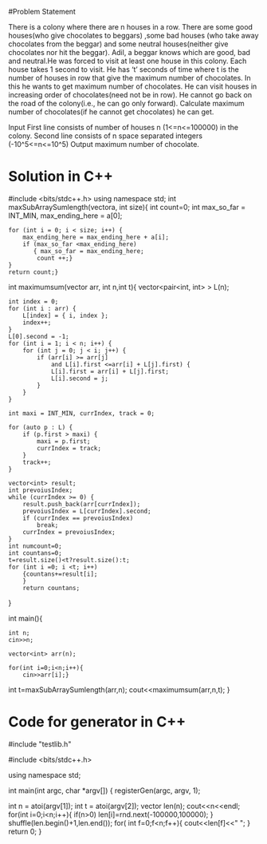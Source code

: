 #Problem Statement

There is a colony where there are n houses in a row. There are  some good houses(who give chocolates to beggars) ,some bad houses (who take away chocolates from the beggar) and some neutral houses(neither give chocolates nor hit the beggar). Adil, a beggar knows which are good, bad and neutral.He was forced to visit at least one house in this colony. Each house takes 1 second to visit. He has ‘t’ seconds of time where t is the number of houses in row that give the maximum number of chocolates. In this he wants to get maximum number of chocolates. He can visit houses in increasing order of chocolates(need not be in row). He cannot go back on the road of the colony(i.e., he can go only forward). Calculate maximum number of chocolates(if he cannot get chocolates) he can get.

Input 
First line consists of number of houses n (1<=n<=100000) in the colony.
Second line consists of n space separated integers (-10^5<=n<=10^5)
Output
maximum number of chocolate.


# Solution in C++

#include <bits/stdc++.h>
using namespace std;
int maxSubArraySumlength(vector<int>a, int size){
    int count=0;
    int max_so_far = INT_MIN, max_ending_here = a[0];
 
    for (int i = 0; i < size; i++) {
        max_ending_here = max_ending_here + a[i];
        if (max_so_far <max_ending_here)
           { max_so_far = max_ending_here;
            count ++;}
    }
    return count;}
	
int maximumsum(vector<int> arr, int n,int t){
	vector<pair<int, int> > L(n);

	int index = 0;
	for (int i : arr) {
		L[index] = { i, index };
		index++;
	}
	L[0].second = -1;
	for (int i = 1; i < n; i++) {
		for (int j = 0; j < i; j++) {
			if (arr[i] >= arr[j]
				and L[i].first <=arr[i] + L[j].first) {
				L[i].first = arr[i] + L[j].first;
				L[i].second = j;
			}
		}
	}

	int maxi = INT_MIN, currIndex, track = 0;

	for (auto p : L) {
		if (p.first > maxi) {
			maxi = p.first;
			currIndex = track;
		}
		track++;
	}

	vector<int> result;
	int prevoiusIndex;
	while (currIndex >= 0) {
		result.push_back(arr[currIndex]);
		prevoiusIndex = L[currIndex].second;
		if (currIndex == prevoiusIndex)
			break;
		currIndex = prevoiusIndex;
	}
    int numcount=0;
    int countans=0;
    t=result.size()<t?result.size():t;
	for (int i =0; i <t; i++)
		{countans+=result[i];
        }
        return countans;
}

int main(){

    int n;
    cin>>n;
    
    vector<int> arr(n);
    
    for(int i=0;i<n;i++){
        cin>>arr[i];}
	
int t=maxSubArraySumlength(arr,n);
cout<<maximumsum(arr,n,t);
}   
  
  
  
# Code for generator in C++

  #include "testlib.h"

  #include <bits/stdc++.h>

  using namespace std;

   int main(int argc, char *argv[]) {
  registerGen(argc, argv, 1);

  int n = atoi(argv[1]);
  int t = atoi(argv[2]);
   vector<int> len(n);
   cout<<n<<endl;
   for(int i=0;i<n;i++){
     if(n>0)
    len[i]=rnd.next(-100000,100000);
   }
   shuffle(len.begin()+1,len.end());
    for( int f=0;f<n;f++){
        cout<<len[f]<<" ";
    }
  return 0;
  }
